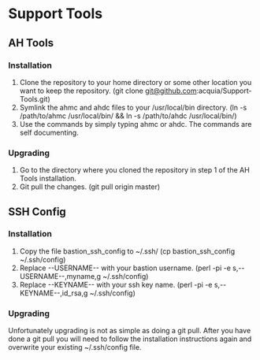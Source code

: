 Support Tools
=============

AH Tools
--------

### Installation

1. Clone the repository to your home directory or some other location you want to keep the repository. (git clone git@github.com:acquia/Support-Tools.git)
2. Symlink the ahmc and ahdc files to your /usr/local/bin directory. (ln -s /path/to/ahmc /usr/local/bin/ && ln -s /path/to/ahdc /usr/local/bin/)
3. Use the commands by simply typing ahmc or ahdc. The commands are self documenting.

### Upgrading

1. Go to the directory where you cloned the repository in step 1 of the AH Tools installation.
2. Git pull the changes. (git pull origin master)


SSH Config
------------------

### Installation

1. Copy the file bastion_ssh_config to ~/.ssh/ (cp bastion_ssh_config ~/.ssh/config)
2. Replace --USERNAME-- with your bastion username. (perl -pi -e s,--USERNAME--,myname,g ~/.ssh/config)
3. Replace --KEYNAME-- with your ssh key name. (perl -pi -e s,--KEYNAME--,id_rsa,g ~/.ssh/config)

### Upgrading

Unfortunately upgrading is not as simple as doing a git pull. After you have done a git pull you will need to follow the installation instructions again and overwrite your existing ~/.ssh/config file.